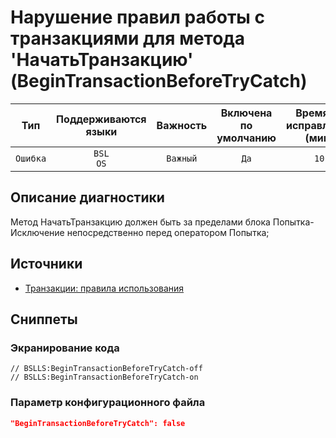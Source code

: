 # Нарушение правил работы с транзакциями для метода 'НачатьТранзакцию' (BeginTransactionBeforeTryCatch)

| Тип | Поддерживаются<br/>языки | Важность | Включена<br/>по умолчанию | Время на<br/>исправление (мин) | Тэги |
| :-: | :-: | :-: | :-: | :-: | :-: |
| `Ошибка` | `BSL`<br/>`OS` | `Важный` | `Да` | `10` | `standard` |

<!-- Блоки выше заполняются автоматически, не трогать -->
## Описание диагностики

Метод НачатьТранзакцию должен быть за пределами блока Попытка-Исключение непосредственно перед оператором Попытка;

## Источники

+ [Транзакции: правила использования](https://its.1c.ru/db/v8std/content/783/hdoc/_top/)

## Сниппеты

<!-- Блоки ниже заполняются автоматически, не трогать -->
### Экранирование кода

```bsl
// BSLLS:BeginTransactionBeforeTryCatch-off
// BSLLS:BeginTransactionBeforeTryCatch-on
```

### Параметр конфигурационного файла

```json
"BeginTransactionBeforeTryCatch": false
```
